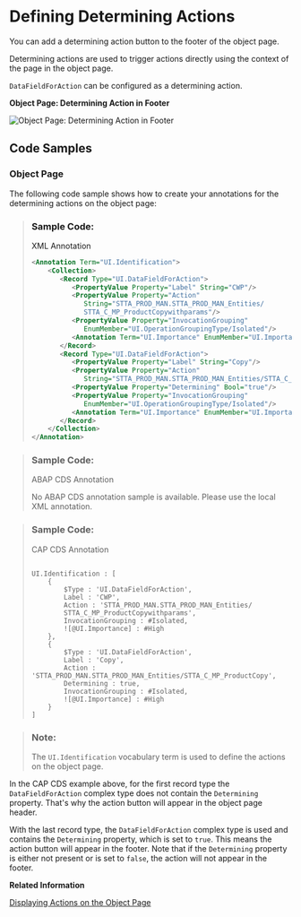 <!-- loio1743323829e5474eb3829d2e9ab022ae -->

# Defining Determining Actions

You can add a determining action button to the footer of the object page.

Determining actions are used to trigger actions directly using the context of the page in the object page.

`DataFieldForAction` can be configured as a determining action.

   
  
**Object Page: Determining Action in Footer**

 ![](images/ObjectPage_DeterminingAction_5dc52f1.png "Object Page: Determining Action in Footer") 



<a name="loio1743323829e5474eb3829d2e9ab022ae__section_tgj_nnh_qmb"/>

## Code Samples



### Object Page

The following code sample shows how to create your annotations for the determining actions on the object page:

> ### Sample Code:  
> XML Annotation
> 
> ```xml
> <Annotation Term="UI.Identification">
>     <Collection>
>        <Record Type="UI.DataFieldForAction">
>           <PropertyValue Property="Label" String="CWP"/>
>           <PropertyValue Property="Action"
>              String="STTA_PROD_MAN.STTA_PROD_MAN_Entities/
>              STTA_C_MP_ProductCopywithparams"/>
>           <PropertyValue Property="InvocationGrouping"
>              EnumMember="UI.OperationGroupingType/Isolated"/>
>           <Annotation Term="UI.Importance" EnumMember="UI.ImportanceType/High"/>
>        </Record>
>        <Record Type="UI.DataFieldForAction">
>           <PropertyValue Property="Label" String="Copy"/>
>           <PropertyValue Property="Action"
>              String="STTA_PROD_MAN.STTA_PROD_MAN_Entities/STTA_C_MP_ProductCopy"/>
>           <PropertyValue Property="Determining" Bool="true"/>
>           <PropertyValue Property="InvocationGrouping"  
>              EnumMember="UI.OperationGroupingType/Isolated"/>
>           <Annotation Term="UI.Importance" EnumMember="UI.ImportanceType/High"/>
>        </Record>
>     </Collection>
> </Annotation>
> ```

> ### Sample Code:  
> ABAP CDS Annotation
> 
> No ABAP CDS annotation sample is available. Please use the local XML annotation.

> ### Sample Code:  
> CAP CDS Annotation
> 
> ```
> 
> UI.Identification : [
>     {
>         $Type : 'UI.DataFieldForAction',
>         Label : 'CWP',
>         Action : 'STTA_PROD_MAN.STTA_PROD_MAN_Entities/
>         STTA_C_MP_ProductCopywithparams',
>         InvocationGrouping : #Isolated,
>         ![@UI.Importance] : #High
>     },
>     {
>         $Type : 'UI.DataFieldForAction',
>         Label : 'Copy',
>         Action : 'STTA_PROD_MAN.STTA_PROD_MAN_Entities/STTA_C_MP_ProductCopy',
>         Determining : true,
>         InvocationGrouping : #Isolated,
>         ![@UI.Importance] : #High
>     }
> ]
> 
> ```

> ### Note:  
> The `UI.Identification` vocabulary term is used to define the actions on the object page.

In the CAP CDS example above, for the first record type the `DataFieldForAction` complex type does not contain the `Determining` property. That's why the action button will appear in the object page header.

With the last record type, the `DataFieldForAction` complex type is used and contains the `Determining` property, which is set to `true`. This means the action button will appear in the footer. Note that if the `Determining` property is either not present or is set to `false`, the action will not appear in the footer.

**Related Information**  


[Displaying Actions on the Object Page](displaying-actions-on-the-object-page-f65e8b1.md)


